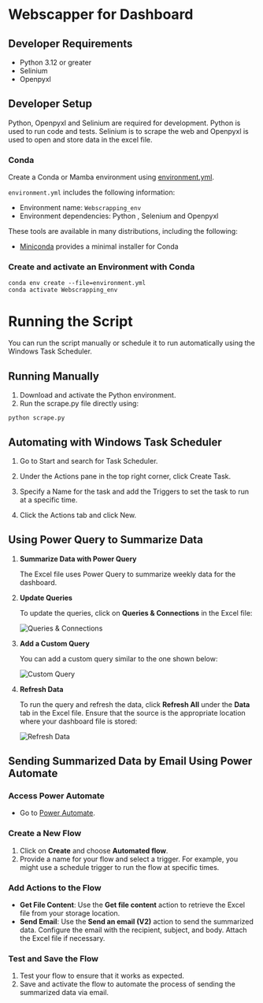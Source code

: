 # Webscapper for Dashboard

## Developer Requirements

- Python 3.12 or greater
- Selinium
- Openpyxl

## Developer Setup

Python, Openpyxl and Selinium are  required for development. Python is used to
run code and tests. Selinium is to scrape the web and Openpyxl is used to open and store data in the excel file.

### Conda

Create a Conda or Mamba environment using [environment.yml](/environment.yml).

`environment.yml` includes the following information:

- Environment name: `Webscrapping_env`
- Environment dependencies: Python , Selenium and Openpyxl

These tools are available in many distributions, including the following:

- [Miniconda](https://docs.anaconda.com/free/miniconda/index.html) provides a
  minimal installer for Conda

### Create and activate an Environment with Conda

```shell
conda env create --file=environment.yml
conda activate Webscrapping_env
```
# Running the Script

You can run the script manually or schedule it to run automatically using the Windows Task Scheduler.

## Running Manually
1. Download and activate the Python environment.
2. Run the scrape.py file directly using:
```shell
python scrape.py
```
## Automating with Windows Task Scheduler 
1. Go to Start and search for Task Scheduler.

2. Under the Actions pane in the top right corner, click Create Task.

3. Specify a Name for the task and add the Triggers to set the task to run at a specific time.

4. Click the Actions tab and click New.

## Using Power Query to Summarize Data

1. **Summarize Data with Power Query**

   The Excel file uses Power Query to summarize weekly data for the dashboard.

2. **Update Queries**

   To update the queries, click on **Queries & Connections** in the Excel file:

   ![Queries & Connections](https://github.com/user-attachments/assets/0a8fb5b1-b314-4f61-93b4-60e89d1de69c)

3. **Add a Custom Query**

   You can add a custom query similar to the one shown below:

   ![Custom Query](https://github.com/user-attachments/assets/ae872101-8ea1-4994-a3fa-0f67c2bd12e0)

4. **Refresh Data**

   To run the query and refresh the data, click **Refresh All** under the **Data** tab in the Excel file. Ensure that the source is the appropriate location where your dashboard file is stored:

   ![Refresh Data](https://github.com/user-attachments/assets/11dffed8-a361-47b8-9caf-4d386f80d1f8)


## Sending Summarized Data by Email Using Power Automate

### Access Power Automate

- Go to [Power Automate](https://flow.microsoft.com/).

### Create a New Flow

1. Click on **Create** and choose **Automated flow**.
2. Provide a name for your flow and select a trigger. For example, you might use a schedule trigger to run the flow at specific times.

### Add Actions to the Flow

- **Get File Content**: Use the **Get file content** action to retrieve the Excel file from your storage location.
- **Send Email**: Use the **Send an email (V2)** action to send the summarized data. Configure the email with the recipient, subject, and body. Attach the Excel file if necessary.

### Test and Save the Flow

1. Test your flow to ensure that it works as expected.
2. Save and activate the flow to automate the process of sending the summarized data via email.


